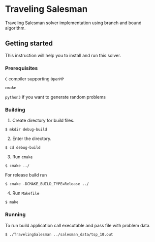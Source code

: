 # Traveling Salesman

Traveling Salesman solver implementation using branch and bound algorithm.

## Getting started

This instruction will help you to install and run this solver.

### Prerequisites

`C` compiler supporting `OpenMP`

```cmake``` 

`python3` if you want to generate random problems

### Building

1. Create directory for build files. 

```$ mkdir debug-build```

2. Enter the directory.

```$ cd debug-build```

3. Run `cmake`

```$ cmake ../```

For release build run 

```$ cmake -DCMAKE_BUILD_TYPE=Release ../```

4. Run `Makefile`

```$ make```

### Running 

To run build application call executable and pass file with problem data.

```$ ./TravelingSalesman ../salesman_data/tsp_10.out```